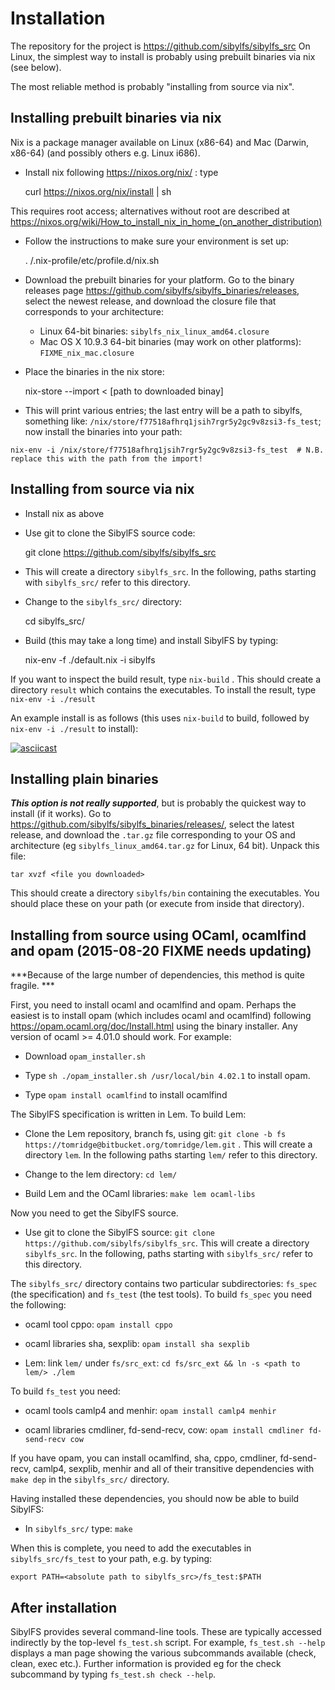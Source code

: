 # Installation

The repository for the project is <https://github.com/sibylfs/sibylfs_src>
On Linux, the simplest way to install is probably using prebuilt
binaries via nix (see below). 

<!-- Potentially quicker, but fragile, is to
install "plain binaries".  -->

The most reliable method is probably
"installing from source via nix".


## Installing prebuilt binaries via nix

Nix is a package manager available on Linux (x86-64) and Mac (Darwin,
x86-64) (and possibly others e.g. Linux i686).

  - Install nix following https://nixos.org/nix/ : type 
  

    curl https://nixos.org/nix/install | sh
    
    
  This requires
  root access; alternatives without root are described at
  <https://nixos.org/wiki/How_to_install_nix_in_home_(on_another_distribution)>
    
    
  - Follow the instructions to make sure your environment is set up: 
  

    . <your home directory>/.nix-profile/etc/profile.d/nix.sh

  - Download the prebuilt binaries for your platform. Go to the binary releases page <https://github.com/sibylfs/sibylfs_binaries/releases>, select the newest release, and download the closure file that corresponds to your architecture:
    - Linux 64-bit binaries: `sibylfs_nix_linux_amd64.closure`
    - Mac OS X 10.9.3 64-bit binaries (may work on other platforms): `FIXME_nix_mac.closure`
    
  - Place the binaries in the nix store: 


    nix-store --import <   [path to downloaded binay]
    
   - This will print various entries; the last entry will be a path to sibylfs, something like:
    `/nix/store/f77518afhrq1jsih7rgr5y2gc9v8zsi3-fs_test`; now install the binaries into your path: 


    nix-env -i /nix/store/f77518afhrq1jsih7rgr5y2gc9v8zsi3-fs_test  # N.B. replace this with the path from the import!


## Installing from source via nix

  - Install nix as above
  
  - Use git to clone the SibylFS source code:
  
  
    git clone https://github.com/sibylfs/sibylfs_src
    
  - This will create a directory `sibylfs_src`. In the following, paths starting
    with `sibylfs_src/` refer to this directory.

  - Change to the `sibylfs_src/` directory: 
  
  
    cd sibylfs_src/
    
  - Build (this may take a long time) and install SibylFS by typing: 
  
  
    nix-env -f ./default.nix -i sibylfs
    

If you want to inspect the build result, type `nix-build` . This
should create a directory `result` which contains the 
executables. To install the result, type `nix-env
-i ./result`

An example install is as follows (this uses `nix-build` to build, followed by `nix-env -i ./result` to install):

[![asciicast](https://asciinema.org/a/c4nxhmnn1ctsi1w1615wzgrrf.png)](https://asciinema.org/a/c4nxhmnn1ctsi1w1615wzgrrf)



## Installing plain binaries

***This option is not really supported***, but is probably the
quickest way to install (if it works). Go to
<https://github.com/sibylfs/sibylfs_binaries/releases/>, select the
latest release, and download the `.tar.gz` file corresponding to your OS
and architecture (eg `sibylfs_linux_amd64.tar.gz` for Linux, 64
bit). Unpack this file:

    tar xvzf <file you downloaded>
    
This should create a directory `sibylfs/bin` containing the
executables. You should place these on your path (or execute from
inside that directory).




## Installing from source using OCaml, ocamlfind and opam (2015-08-20 FIXME needs updating)

***Because of the large number of dependencies, this method is quite
   fragile. ***

First, you need to install ocaml and ocamlfind and opam. Perhaps the
easiest is to install opam (which includes ocaml and ocamlfind)
following <https://opam.ocaml.org/doc/Install.html> using the binary
installer. Any version of ocaml >= 4.01.0 should work. For example:

  * Download `opam_installer.sh` 
  
  * Type `sh ./opam_installer.sh /usr/local/bin 4.02.1` to install opam. 
  
  * Type `opam install ocamlfind` to install ocamlfind


The SibylFS specification is written in Lem. To build Lem:

  * Clone the Lem repository, branch fs, using git: `git clone -b fs
    https://tomridge@bitbucket.org/tomridge/lem.git` . This will create
    a directory `lem`. In the following paths starting `lem/` refer to
    this directory.
    
  * Change to the lem directory: `cd lem/` 
  
  * Build Lem and the OCaml libraries: `make lem ocaml-libs`

<!-- FIXME ref to repo in following -->
Now you need to get the SibylFS source.

  * Use git to clone the SibylFS source: `git clone
    https://github.com/sibylfs/sibylfs_src`. This will create a directory
    `sibylfs_src`. In the following, paths starting with `sibylfs_src/` refer to this
    directory.

The `sibylfs_src/` directory contains two particular subdirectories: `fs_spec`
(the specification) and `fs_test` (the test tools). To build `fs_spec` you need the following:

  * ocaml tool cppo: `opam install cppo`
  
  * ocaml libraries sha, sexplib: `opam install sha sexplib`
  
  * Lem: link `lem/` under `fs/src_ext`: `cd fs/src_ext && ln -s <path to lem/> ./lem`

To build `fs_test` you need: 

  * ocaml tools camlp4 and menhir: `opam install camlp4 menhir`
  
  * ocaml libraries cmdliner, fd-send-recv, cow: `opam install cmdliner fd-send-recv cow`

If you have opam, you can install ocamlfind, sha, cppo, cmdliner,
fd-send-recv, camlp4, sexplib, menhir and all of their transitive
dependencies with `make dep` in the `sibylfs_src/` directory.

Having installed these dependencies, you should now be able to build SibylFS:

  * In `sibylfs_src/` type: `make`

When this is complete, you need to add the executables in `sibylfs_src/fs_test`
to your path, e.g. by typing:

    export PATH=<absolute path to sibylfs_src>/fs_test:$PATH

<!-- FIXME test these source-compile instructions -->


## After installation

SibylFS provides several command-line tools. These are typically
accessed indirectly by the top-level `fs_test.sh` script. For example,
`fs_test.sh --help` displays a man page showing the various
subcommands available (check, clean, exec etc.). Further information
is provided eg for the check subcommand by typing `fs_test.sh check
--help`.





